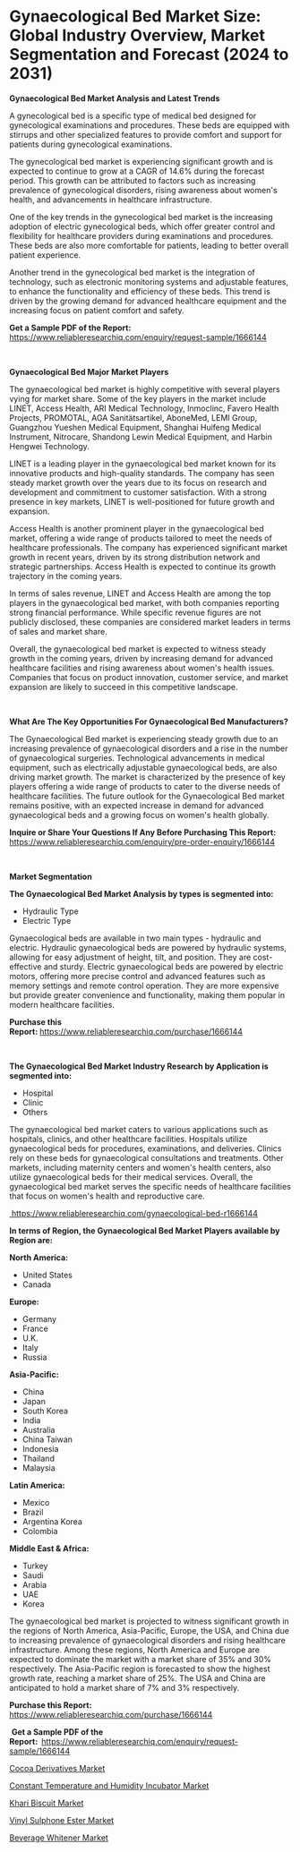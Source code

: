 <p><h1>Gynaecological Bed Market Size: Global Industry Overview, Market Segmentation and Forecast (2024 to 2031)</h1></p><p><strong>Gynaecological Bed Market Analysis and Latest Trends</strong></p>
<p><p>A gynecological bed is a specific type of medical bed designed for gynecological examinations and procedures. These beds are equipped with stirrups and other specialized features to provide comfort and support for patients during gynecological examinations.</p><p>The gynecological bed market is experiencing significant growth and is expected to continue to grow at a CAGR of 14.6% during the forecast period. This growth can be attributed to factors such as increasing prevalence of gynecological disorders, rising awareness about women's health, and advancements in healthcare infrastructure.</p><p>One of the key trends in the gynecological bed market is the increasing adoption of electric gynecological beds, which offer greater control and flexibility for healthcare providers during examinations and procedures. These beds are also more comfortable for patients, leading to better overall patient experience.</p><p>Another trend in the gynecological bed market is the integration of technology, such as electronic monitoring systems and adjustable features, to enhance the functionality and efficiency of these beds. This trend is driven by the growing demand for advanced healthcare equipment and the increasing focus on patient comfort and safety.</p></p>
<p><strong>Get a Sample PDF of the Report:&nbsp;</strong> <a href="https://www.reliableresearchiq.com/enquiry/request-sample/1666144">https://www.reliableresearchiq.com/enquiry/request-sample/1666144</a></p>
<p>&nbsp;</p>
<p><strong>Gynaecological Bed Major Market Players</strong></p>
<p><p>The gynaecological bed market is highly competitive with several players vying for market share. Some of the key players in the market include LINET, Access Health, ARI Medical Technology, Inmoclinc, Favero Health Projects, PROMOTAL, AGA Sanitätsartikel, AboneMed, LEMI Group, Guangzhou Yueshen Medical Equipment, Shanghai Huifeng Medical Instrument, Nitrocare, Shandong Lewin Medical Equipment, and Harbin Hengwei Technology.</p><p>LINET is a leading player in the gynaecological bed market known for its innovative products and high-quality standards. The company has seen steady market growth over the years due to its focus on research and development and commitment to customer satisfaction. With a strong presence in key markets, LINET is well-positioned for future growth and expansion.</p><p>Access Health is another prominent player in the gynaecological bed market, offering a wide range of products tailored to meet the needs of healthcare professionals. The company has experienced significant market growth in recent years, driven by its strong distribution network and strategic partnerships. Access Health is expected to continue its growth trajectory in the coming years.</p><p>In terms of sales revenue, LINET and Access Health are among the top players in the gynaecological bed market, with both companies reporting strong financial performance. While specific revenue figures are not publicly disclosed, these companies are considered market leaders in terms of sales and market share.</p><p>Overall, the gynaecological bed market is expected to witness steady growth in the coming years, driven by increasing demand for advanced healthcare facilities and rising awareness about women's health issues. Companies that focus on product innovation, customer service, and market expansion are likely to succeed in this competitive landscape.</p></p>
<p>&nbsp;</p>
<p><strong>What Are The Key Opportunities For Gynaecological Bed Manufacturers?</strong></p>
<p><p>The Gynaecological Bed market is experiencing steady growth due to an increasing prevalence of gynaecological disorders and a rise in the number of gynaecological surgeries. Technological advancements in medical equipment, such as electrically adjustable gynaecological beds, are also driving market growth. The market is characterized by the presence of key players offering a wide range of products to cater to the diverse needs of healthcare facilities. The future outlook for the Gynaecological Bed market remains positive, with an expected increase in demand for advanced gynaecological beds and a growing focus on women's health globally.</p></p>
<p><strong>Inquire or Share Your Questions If Any Before Purchasing This Report:</strong> <a href="https://www.reliableresearchiq.com/enquiry/pre-order-enquiry/1666144">https://www.reliableresearchiq.com/enquiry/pre-order-enquiry/1666144</a></p>
<p>&nbsp;</p>
<p><strong>Market Segmentation</strong></p>
<p><strong>The Gynaecological Bed Market Analysis by types is segmented into:</strong></p>
<p><ul><li>Hydraulic Type</li><li>Electric Type</li></ul></p>
<p><p>Gynaecological beds are available in two main types - hydraulic and electric. Hydraulic gynaecological beds are powered by hydraulic systems, allowing for easy adjustment of height, tilt, and position. They are cost-effective and sturdy. Electric gynaecological beds are powered by electric motors, offering more precise control and advanced features such as memory settings and remote control operation. They are more expensive but provide greater convenience and functionality, making them popular in modern healthcare facilities.</p></p>
<p><strong>Purchase this Report:&nbsp;</strong><a href="https://www.reliableresearchiq.com/purchase/1666144">https://www.reliableresearchiq.com/purchase/1666144</a></p>
<p>&nbsp;</p>
<p><strong>The Gynaecological Bed Market Industry Research by Application is segmented into:</strong></p>
<p><ul><li>Hospital</li><li>Clinic</li><li>Others</li></ul></p>
<p><p>The gynaecological bed market caters to various applications such as hospitals, clinics, and other healthcare facilities. Hospitals utilize gynaecological beds for procedures, examinations, and deliveries. Clinics rely on these beds for gynaecological consultations and treatments. Other markets, including maternity centers and women's health centers, also utilize gynaecological beds for their medical services. Overall, the gynaecological bed market serves the specific needs of healthcare facilities that focus on women's health and reproductive care.</p></p>
<p><a href="https://www.reliableresearchiq.com/gynaecological-bed-r1666144">&nbsp;https://www.reliableresearchiq.com/gynaecological-bed-r1666144</a></p>
<p><strong>In terms of Region, the Gynaecological Bed Market Players available by Region are:</strong></p>
<p>
    <p> <strong> North America: </strong>
        <ul>
            <li>United States</li>
            <li>Canada</li>
        </ul>
        </p> 
    <p> <strong> Europe: </strong>
        <ul>
            <li>Germany</li>
            <li>France</li>
            <li>U.K.</li>
            <li>Italy</li>
            <li>Russia</li>
        </ul>
        </p> 
    <p> <strong> Asia-Pacific: </strong>
        <ul>
            <li>China</li>
            <li>Japan</li>
            <li>South Korea</li>
            <li>India</li>
            <li>Australia</li>
            <li>China Taiwan</li>
            <li>Indonesia</li>
            <li>Thailand</li>
            <li>Malaysia</li>
        </ul>
        </p> 
    <p> <strong> Latin America: </strong>
        <ul>
            <li>Mexico</li>
            <li>Brazil</li>
            <li>Argentina Korea</li>
            <li>Colombia</li>
        </ul>
        </p> 
    <p> <strong> Middle East & Africa: </strong>
        <ul>
            <li>Turkey</li>
            <li>Saudi</li>
            <li>Arabia</li>
            <li>UAE</li>
            <li>Korea</li>
        </ul>
    </p>
    </p>
<p><p>The gynaecological bed market is projected to witness significant growth in the regions of North America, Asia-Pacific, Europe, the USA, and China due to increasing prevalence of gynaecological disorders and rising healthcare infrastructure. Among these regions, North America and Europe are expected to dominate the market with a market share of 35% and 30% respectively. The Asia-Pacific region is forecasted to show the highest growth rate, reaching a market share of 25%. The USA and China are anticipated to hold a market share of 7% and 3% respectively.</p></p>
<p><strong>Purchase this Report: </strong><a href="https://www.reliableresearchiq.com/purchase/1666144">https://www.reliableresearchiq.com/purchase/1666144</a></p>
<p>&nbsp;<strong>Get a Sample PDF of the Report:&nbsp;&nbsp;</strong><a href="https://www.reliableresearchiq.com/enquiry/request-sample/1666144">https://www.reliableresearchiq.com/enquiry/request-sample/1666144</a></p>
<p><strong></strong></p>
<p><p><a href="https://medium.com/@brennakessler/cocoa-derivatives-market-market-segmentation-geographical-regions-and-market-forcast-till-2031-68ca0011f3c9">Cocoa Derivatives Market</a></p><p><a href="https://github.com/msLonKoss78/Market-Research-Report-List-1/blob/main/constant-temperature-and-humidity-incubator-market.md">Constant Temperature and Humidity Incubator Market</a></p><p><a href="https://medium.com/@jackiegrady1910/khari-biscuit-market-size-share-analysis-growth-trends-forecasts-2024-2031-16719ba9f0d7">Khari Biscuit Market</a></p><p><a href="https://github.com/lairestrong/Market-Research-Report-List-1/blob/main/vinyl-sulphone-ester-market.md">Vinyl Sulphone Ester Market</a></p><p><a href="https://medium.com/@abdulkoss1914/insights-into-the-beverage-whitener-market-size-which-is-expanding-with-a-13-5-2d0a38cf920c">Beverage Whitener Market</a></p></p>